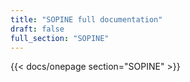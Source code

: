 ```yaml
---
title: "SOPINE full documentation"
draft: false
full_section: "SOPINE"
---
```


{{< docs/onepage section="SOPINE" >}}
